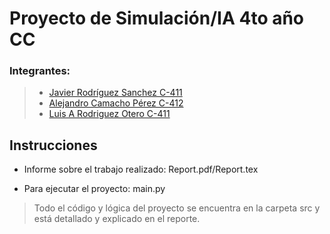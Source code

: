 # Proyecto de Simulación/IA 4to año CC

### Integrantes:

> - [Javier Rodríguez Sanchez C-411](https://github.com/javierrodriguezsanchez)
> - [Alejandro Camacho Pérez C-412](https://github.com/alejocp00)
> - [Luis A Rodriguez Otero C-411](https://github.com/Drackaro)

## Instrucciones

 - Informe sobre el trabajo realizado: Report.pdf/Report.tex

 - Para ejecutar el proyecto: main.py

>Todo el código y lógica del proyecto se encuentra en la carpeta src y está detallado y explicado en el reporte.